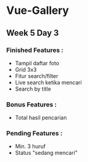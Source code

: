 # Vue-Gallery
## Week 5 Day 3
### Finished Features :
  - Tampil daftar foto
  - Grid 3x3
  - Fitur search/filter
  - Live search ketika mencari
  - Search by title

### Bonus Features :
  - Total hasil pencarian

### Pending Features :
  - Min. 3 huruf
  - Status "sedang mencari"